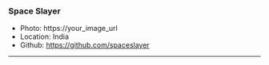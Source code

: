 ### Space Slayer
- Photo: https://your_image_url
- Location: India
- Github: https://github.com/spaceslayer
***
